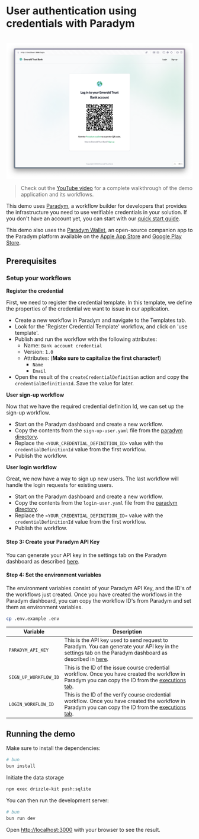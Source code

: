 # User authentication using credentials with Paradym

<p align="center">
  <br />
<img src="/assets/app-screenshot.png" alt=" Demo of the application that shows a QR code to login using a credential." width="960" />
</p>

> Check out the [YouTube video](#) for a complete walkthrough of the demo application and its workflows.

This demo uses [Paradym](https://paradym.id), a workflow builder for developers that provides the infrastructure you need to use verifiable credentials in your solution. If you don't have an account yet, you can start with our [quick start guide](https://docs.paradym.id/).

This demo also uses the [Paradym Wallet](https://docs.paradym.id/integrating-with-a-holder-wallet/paradym-wallet), an open-source companion app to the Paradym platform available on the [Apple App Store](https://apps.apple.com/nl/app/paradym-wallet/id6449846111?l=en) and [Google Play Store](https://play.google.com/store/apps/details?id=id.paradym.wallet).

## Prerequisites

### Setup your workflows

**Register the credential**

First, we need to register the credential template. In this template, we define the properties of the credential we want to issue in our application.

- Create a new workflow in Paradym and navigate to the Templates tab.
- Look for the 'Register Credential Template' workflow, and click on 'use template'.
- Publish and run the workflow with the following attributes:
  - Name: `Bank account credential`
  - Version: `1.0`
  - Attributes: (**Make sure to capitalize the first character!**)
    - `Name`
    - `Email`
- Open the result of the `createCredentialDefinition` action and copy the `credentialDefinitionId`. Save the value for later.

**User sign-up workflow**

Now that we have the required credential definition Id, we can set up the sign-up workflow.

- Start on the Paradym dashboard and create a new workflow.
- Copy the contents from the `sign-up-user.yaml` file from the [paradym directory](/paradym).
- Replace the `<YOUR_CREDENTIAL_DEFINITION_ID>` value with the `credentialDefinitionId` value from the first workflow.
- Publish the workflow.

**User login workflow**

Great, we now have a way to sign up new users. The last workflow will handle the login requests for existing users.

- Start on the Paradym dashboard and create a new workflow.
- Copy the contents from the `login-user.yaml` file from the [paradym directory](/paradym).
- Replace the `<YOUR_CREDENTIAL_DEFINITION_ID>` value with the `credentialDefinitionId` value from the first workflow.
- Publish the workflow.

#### Step 3: Create your Paradym API Key

You can generate your API key in the settings tab on the Paradym dashboard as described [here](https://docs.paradym.id/executing-a-workflow/api-execution#api-key).

#### Step 4: Set the environment variables

The environment variables consist of your Paradym API Key, and the ID's of the workflows just created. Once you have created the workflows in the Paradym dashboard, you can copy the workflow ID's from Paradym and set them as environment variables.

```bash
cp .env.example .env
```

| Variable              | Description                                                                                                                                                                                                                   |
| --------------------- | ----------------------------------------------------------------------------------------------------------------------------------------------------------------------------------------------------------------------------- |
| `PARADYM_API_KEY`     | This is the API key used to send request to Paradym. You can generate your API key in the settings tab on the Paradym dashboard as described in [here](https://docs.paradym.id/executing-a-workflow/api-execution#api-key).   |
| `SIGN_UP_WORKFLOW_ID` | This is the ID of the issue course credential workflow. Once you have created the workflow in Paradym you can copy the ID from the [executions tab](https://docs.paradym.id/executing-a-workflow/api-execution#workflow-id).  |
| `LOGIN_WORKFLOW_ID`   | This is the ID of the verify course credential workflow. Once you have created the workflow in Paradym you can copy the ID from the [executions tab](https://docs.paradym.id/executing-a-workflow/api-execution#workflow-id). |

## Running the demo

Make sure to install the dependencies:

```bash
# bun
bun install
```

Initiate the data storage

```bash
npm exec drizzle-kit push:sqlite
```

You can then run the development server:

```bash
# bun
bun run dev
```

Open [http://localhost:3000](http://localhost:3000/sign-up) with your browser to see the result.
